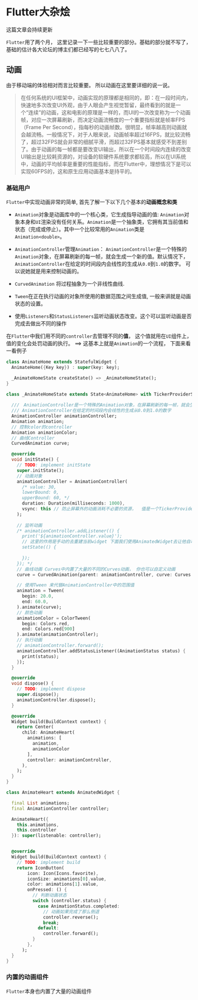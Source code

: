 # Flutter大杂烩

这篇文章会持续更新

`Flutter`用了两个月， 这里记录一下一些比较重要的部分。基础的部分就不写了，基础的估计各大论坛的博主们都已经写的七七八八了。



## 动画

由于移动端的体验相对而言比较重要。 所以动画在这里要详细的说一说。

> 在任何系统的UI框架中，动画实现的原理都是相同的，即：在一段时间内，快速地多次改变UI外观，由于人眼会产生视觉暂留，最终看到的就是一个“连续”的动画，这和电影的原理是一样的，而UI的一次改变称为一个动画帧，对应一次屏幕刷新，而决定动画流畅度的一个重要指标就是帧率FPS（Frame Per Second），指每秒的动画帧数。很明显，帧率越高则动画就会越流畅。一般情况下，对于人眼来说，动画帧率超过16FPS，就比较流畅了，超过32FPS就会非常的细腻平滑，而超过32FPS基本就感受不到差别了。由于动画的每一帧都是要改变UI输出，所以在一个时间段内连续的改变UI输出是比较耗资源的，对设备的软硬件系统要求都较高，所以在UI系统中，动画的平均帧率是重要的性能指标，而在Flutter中，理想情况下是可以实现60FPS的，这和原生应用动画基本是持平的。

### 基础用户

`Flutter`中实现动画非常的简单, 首先了解一下以下几个基本的**动画概念和类**
- `Animation`对象是动画库中的一个核心类，它生成指导动画的值:  `Animation`对象本身和`UI`渲染没有任何关系。`Animation`是一个抽象类，它拥有其当前值和状态（完成或停止）。其中一个比较常用的`Animation`类是`Animation<double>`。
- `AnimationController`管理`Animation`： `AnimationController`是一个特殊的`Animation`对象，在屏幕刷新的每一帧，就会生成一个新的值。默认情况下，`AnimationController`在给定的时间段内会线性的生成从`0.0`到`1.0`的数字。 可以说她就是用来控制动画的。

- `CurvedAnimation` 将过程抽象为一个非线性曲线.
- `Tween`在正在执行动画的对象所使用的数据范围之间生成值, 一般来讲就是动画状态的设置。
- 使用`Listeners`和`StatusListeners`监听动画状态改变。这个可以监听动画是否完成去做出不同的操作

在`Flutter`中我们用不同的`controller`去管理不同的**值**， 这个值就用在`UI`组件上，值的变化会处罚动画的执行。 ==> 这基本上就是`Animation`的一个流程， 下面来看一看例子
```dart
class AnimateHome extends StatefulWidget {
  AnimateHome({Key key}) : super(key: key);

  _AnimateHomeState createState() => _AnimateHomeState();
}

class _AnimateHomeState extends State<AnimateHome> with TickerProviderStateMixin {
  
  ///　AnimationController是一个特殊的Animation对象，在屏幕刷新的每一帧，就会生成一个新的值。默认情况下，
  /// AnimationController在给定的时间段内会线性的生成从0.0到1.0的数字
  AnimationController animationController;
  Animation animation;
  // 控制color的controller
  Animation animationColor;
  // 曲线Controller
  CurvedAnimation curve;

  @override
  void initState() {
    // TODO: implement initState
    super.initState();
    // 动画对象
    animationController = AnimationController(
      /* value: 30,
      lowerBound: 0,
      upperBound: 60, */
      duration: Duration(milliseconds: 1000),
      vsync: this // 防止屏幕外的动画消耗不必要的资源，  值是一个TickerProvider
    );
    
    // 监听动画
    /* animationController.addListener(() {
      print('${animationController.value}');
      // 这里的作用是手动的去重建当前widget 下面我们使用AnimatedWidget去让他自动的重建
      setState(() {
        
      });
    }); */
    // 曲线动画 Curves中内置了大量的不同的Curves动画， 你也可以自定义动画
    curve = CurvedAnimation(parent: animationController, curve: Curves.bounceInOut);

    // 使用Tween 来代替AnimationController中的范围值
    animation = Tween(
      begin: 20.0,
      end: 60.0,
    ).animate(curve);
    // 颜色动画
    animationColor = ColorTween(
      begin: Colors.red,
      end: Colors.red[900]
    ).animate(animationController);
    // 执行动画
    // animationController.forward();
    animationController.addStatusListener((AnimationStatus status) {
      print(status);
    });
  }

  @override
  void dispose() {
    // TODO: implement dispose
    super.dispose();
    animationController.dispose();
  }

  @override
  Widget build(BuildContext context) {
    return Center( 
      child: AnimateHeart(
        animations: [
          animation, 
          animationColor
        ],
        controller: animationController,
      ),
    );
  }
}

class AnimateHeart extends AnimatedWidget {

  final List animations;
  final AnimationController controller;

  AnimateHeart({
    this.animations,
    this.controller
  }): super(listenable: controller);


  @override
  Widget build(BuildContext context) {
    // TODO: implement build
    return IconButton(
        icon: Icon(Icons.favorite),
        iconSize: animations[0].value,
        color: animations[1].value,
        onPressed: () {
          // 判断动画状态
          switch (controller.status) {
            case AnimationStatus.completed:
              // 动画如果完成了那么倒退
              controller.reverse();
              break;
            default:
              controller.forward();
          }
        },
      );
  }
}
```
### 内置的动画组件

`Flutter`本身也内置了大量的动画组件